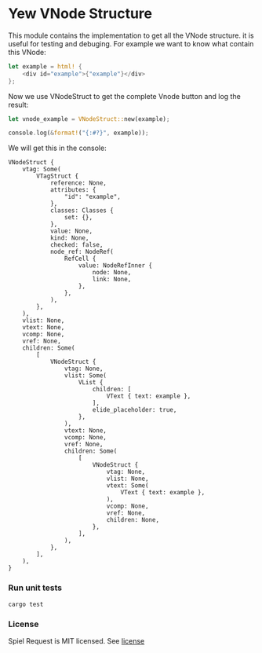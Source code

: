 # Yew VNode Structure

This module contains the implementation to get all the VNode structure.
it is useful for testing and debuging.
For example we want to know what contain this VNode:

```rust
let example = html! {
    <div id="example">{"example"}</div>
};
```

Now we use VNodeStruct to get the complete Vnode button and log the result:

```rust
let vnode_example = VNodeStruct::new(example);

console.log(&format!("{:#?}", example));
```

We will get this in the console:

```
VNodeStruct {
    vtag: Some(
        VTagStruct {
            reference: None,
            attributes: {
                "id": "example",
            },
            classes: Classes {
                set: {},
            },
            value: None,
            kind: None,
            checked: false,
            node_ref: NodeRef(
                RefCell {
                    value: NodeRefInner {
                        node: None,
                        link: None,
                    },
                },
            ),
        },
    ),
    vlist: None,
    vtext: None,
    vcomp: None,
    vref: None,
    children: Some(
        [
            VNodeStruct {
                vtag: None,
                vlist: Some(
                    VList {
                        children: [
                            VText { text: example },
                        ],
                        elide_placeholder: true,
                    },
                ),
                vtext: None,
                vcomp: None,
                vref: None,
                children: Some(
                    [
                        VNodeStruct {
                            vtag: None,
                            vlist: None,
                            vtext: Some(
                                VText { text: example },
                            ),
                            vcomp: None,
                            vref: None,
                            children: None,
                        },
                    ],
                ),
            },
        ],
    ),
}
```

### Run unit tests

`cargo test`

### License

Spiel Request is MIT licensed. See [license](LICENSE)